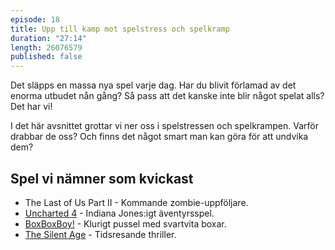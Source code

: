```yaml
---
episode: 18
title: Upp till kamp mot spelstress och spelkramp
duration: "27:14"
length: 26076579
published: false
---
```


Det släpps en massa nya spel varje dag. Har du blivit förlamad av det enorma utbudet nån gång? Så pass att det kanske inte blir något spelat alls? Det har vi!

I det här avsnittet grottar vi ner oss i spelstressen och spelkrampen. Varför drabbar de oss? Och finns det något smart man kan göra för att undvika dem?

## Spel vi nämner som kvickast

* The Last of Us Part II - Kommande zombie-uppföljare.
* [Uncharted 4](http://www.unchartedthegame.com/en-us/) - Indiana Jones:igt äventyrsspel.
* [BoxBoxBoy!](http://boxboxboy.nintendo.com/) - Klurigt pussel med svartvita boxar.
* [The Silent Age](http://thesilentage.com/) - Tidsresande thriller.
